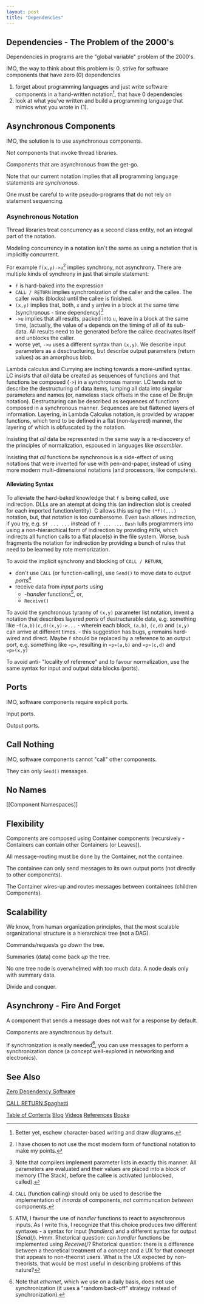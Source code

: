 ```yaml
---
layout: post
title: "Dependencies"
---
```

## Dependencies - The Problem of the 2000's
Dependencies in programs are the "global variable" problem of the 2000's.

IMO, the way to think about this problem is:
0. strive for software components that have zero (0) dependencies
1. forget about programming languages and just write software components in a hand-written notation[^diag], that have 0 dependencies
2. look at what you've written and build a programming language that mimics what you wrote in (1).

[^diag]: Better yet, eschew character-based writing and draw diagrams.

## Asynchronous Components

IMO, the solution is to use asynchronous components.

Not components that invoke thread libraries.


Components that are asynchronous from the get-go.

Note that our current notation implies that all programming language statements are *synchronous*.

One must be careful to write pseudo-programs that do not rely on statement sequencing.

### Asynchronous Notation
 Thread libraries treat concurrency as a second class entity, not an integral part of the notation.  
 
 Modeling concurrency in a notation isn't the same as using a notation that is implicitly concurrent.  
 
 For example `f(x,y)->u`[^antilc] implies synchrony, not asynchrony.  There are multiple kinds of synchrony in just that simple statement:
 - `f` is hard-baked into the expression 
 - `CALL / RETURN` implies synchronization of the caller and the callee.  The caller *waits* (blocks) until the callee is finished.
 - `(x,y)` implies that, both, `x` and `y` arrive in a block at the same time (synchronous - time dependency)[^parameters]
 - `->u` implies that all results, packed into `u`, leave in a block at the same time, (actually, the value of `u` depends on the timing of all of its sub-data.  All results need to be generated before the callee deacivates itself and unblocks the caller.
 - worse yet, `->u` uses a different syntax than `(x,y)`.  We describe input parameters as a desctructuring, but describe output parameters (return values) as an amorphous blob.

[^antilc]: I have chosen to not use the most modern form of functional notation to make my points.

Lambda calculus and Currying are inching towards a more-unified syntax.  LC insists that *all* data be created as sequences of functions and that functions be composed (`->`) in a synchronous manner.  LC tends not to describe the destructuring of data items, lumping all data into singular parameters and names (or, nameless stack offsets in the case of De Bruijn notation).  Destructuring can be described as sequences of functions composed in a synchronous manner.  Sequences are but flattened layers of information. Layering, in Lambda Calculus notation, is provided by wrapper functions, which tend to be defined in a flat (non-layered) manner, the layering of which is obfuscated by the notation.

Insisting that *all* data be represented in the same way is a re-discovery of the principles of normalization, espoused in languages like *assembler*.

Insisting that *all* functions be synchronous is a side-effect of using notations that were invented for use with pen-and-paper, instead of using more modern multi-dimensional notations (and processors, like computers).

#### Alleviating Syntax

To alleviate the hard-baked knowledge that `f` is being called, use indirection.  DLLs are an atempt at doing this (an indirection slot is created for each imported function/entity).  C allows this using the `(*f)(...)` notation, but, that notation is too cumbersome.  Even `bash` allows indirection, if you try, e.g. `$f ... ...` instead of `f ... ...`. `Bash` lulls programmers into using a non-hierarchical form of indirection by providing `PATH`, which indirects all function calls to a flat place(s) in the file system.  Worse, `bash` fragments the notation for indirection by providing a bunch of rules that need to be learned by rote memorization.

To avoid the implicit synchrony and blocking of `CALL / RETURN`, 
- don't use `CALL` (or function-calling), use `Send()` to move data to *output* *ports*[^call]
- receive data from *input ports* using 
	- -*handler* functions[^handlers], or, 
	- `Receive()`

[^call]: `CALL` (function calling) should only be used to describe the implementation of *innards* of components, not communcation *between* components.

[^parameters]: Note that compilers implement parameter lists in exactly this manner.  All parameters are evaluated and their values are placed into a block of memory (The Stack), before the callee is activated (unblocked, called).

[^handlers]: ATM, I favour the use of *handler* functions to react to asynchronous inputs.  As I write this, I recognize that this choice produces two different syntaxes - a syntax for input (*handlers*) and a different syntax for output (*Send()*).  Hmm.  Rhetorical question: can *handler* functions be implemented using *Receive()*? Rhetorical question: there is a difference between a theoretical treatment of a concept and a UX for that concept that appeals to non-theorist users.  What is the UX expected by non-theorists, that would be most useful in describing problems of this nature?

To avoid the synchronous tyranny of `(x,y)` parameter list notation, invent a notation that describes layered *ports* of destructurable data, e.g. something like
-`f(a,b)(c,d)(x,y)->...`
	- wherein each block, `(a,b)`, `(c,d)` and `(x,y)` can arrive at different times.
	- this suggestion has bugs, `g` remains hard-wired and direct.  Maybe `f` should be replaced by a reference to an output port, e.g. something like `«p»`, resulting in `«p»(a,b)` and `«p»(c,d)` and `«p»(x,y)`

To avoid anti- "locality of reference" and to favour normalization, use the same syntax for input and output data blocks (ports).
	
## Ports

IMO, software components require explicit ports.

Input ports.

Output ports.

## Call Nothing

IMO, software components cannot "call" other components.

They can only `Send()` messages.

## No Names
[[Component Namespaces]]

## Flexibility
Components are composed using Container components (recursively - Containers can contain other Containers (or Leaves)).

All message-routing must be done by the Container, not the containee.

The containee can only send messages to its own output ports (not directly to other components).

The Container wires-up and routes messages between containees (children Components).

## Scalability

We know, from human organization principles, that the most scalable organizational structure is a hierarchical tree (not a DAG).

Commands/requests go *down* the tree.

Summaries (data) come back *up* the tree.

No one tree node is overwhelmed with too much data.  A node deals only with summary data.  

Divide and conquer.

## Asynchrony - Fire And Forget

A component that sends a message does not wait for a response by default.

Components are asynchronous by default.

If synchronization is really needed[^eth], you can use messages to perform a synchronization dance (a concept well-explored in networking and electronics).

[^eth]: Note that *ethernet*, which we use on a daily basis, does not use synchronization (it uses a "random back-off" strategy instead of synchronization).

## See Also
[Zero Dependency Software](https://guitarvydas.github.io/2022/04/11/zerodependencysoftwarecomponents.html)

[CALL RETURN Spaghetti](https://guitarvydas.github.io/2020/12/09/CALL-RETURN-Spaghetti.html)

[Table of Contents](https://guitarvydas.github.io/2021/12/10/Table-of-Contents-Dec-01-2021.html)
[Blog](https://guitarvydas.github.io)
[Videos](https://www.youtube.com/channel/UC9EJr0nKHwadbHUtc5zHdmQ/videos)
[References](https://guitarvydas.github.io/2021/01/14/References.html)
[Books](https://leanpub.com/u/paul-tarvydas.html)

<script src="https://utteranc.es/client.js" 
        repo="guitarvydas/guitarvydas.github.io" 
        issue-term="pathname" 
        theme="github-light" 
        crossorigin="anonymous" > 
</script> 